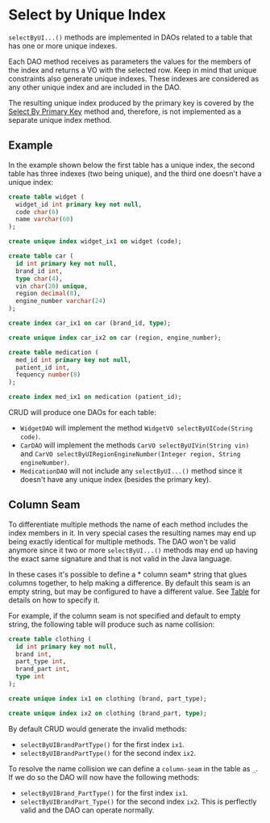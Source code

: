 # Select by Unique Index

`selectByUI...()` methods are implemented in DAOs related to a table that has one or more unique indexes.

Each DAO method receives as parameters the values for the members of the index and returns a VO with the selected row.
Keep in mind that unique constraints also generate unique indexes. These indexes are considered as any other unique index and are 
included in the DAO.

The resulting unique index produced by the primary key is covered by the [Select By Primary Key](./select-by-primary-key.md) 
method and, therefore, is not implemented as a separate unique index method.


## Example

In the example shown below the first table has a unique index, the second table
has three indexes (two being unique), and the third one doesn't have a unique index:

```sql
create table widget (
  widget_id int primary key not null,
  code char(6)
  name varchar(60)
);

create unique index widget_ix1 on widget (code);

create table car (
  id int primary key not null,
  brand_id int,
  type char(4),
  vin char(20) unique,
  region decimal(8),
  engine_number varchar(24)
);

create index car_ix1 on car (brand_id, type);

create unique index car_ix2 on car (region, engine_number);

create table medication (
  med_id int primary key not null,
  patient_id int,
  fequency number(8)
);

create index med_ix1 on medication (patient_id);
```

CRUD will produce one DAOs for each table:
- `WidgetDAO` will implement the method `WidgetVO selectByUICode(String code)`.
- `CarDAO` will implement the methods `CarVO selectByUIVin(String vin)` and `CarVO selectByUIRegionEngineNumber(Integer region, String engineNumber)`.
- `MedicationDAO` will not include any `selectByUI...()` method since it doesn't have any unique index (besides 
the primary key).


## Column Seam

To differentiate multiple methods the name of each method includes the index members in it. In very special
cases the resulting names may end up being exactly identical for multiple methods. The DAO won't be valid 
anymore since it two or more `selectByUI...()` methods may end up having the exact same signature and that is
not valid in the Java language.

In these cases it's possible to define a * column seam* string that glues columns together, to help making a difference.
By default this seam is an empty string, but may be configured to have a different value. 
See [Table](../config/tags/table.md) for details on how to specify it.

For example, if the column seam is not specified and default to empty string, the following table will produce
such as name collision:

```sql
create table clothing (
  id int primary key not null,
  brand int,
  part_type int,
  brand_part int,
  type int
);

create unique index ix1 on clothing (brand, part_type);

create unique index ix2 on clothing (brand_part, type);
```

By default CRUD would generate the invalid methods:
- `selectByUIBrandPartType()` for the first index `ix1`.
- `selectByUIBrandPartType()` for the second index `ix2`.

To resolve the name collision we can define a `column-seam` in the table as `_`. If we do so the DAO will
now have the following methods:
- `selectByUIBrand_PartType()` for the first index `ix1`.
- `selectByUIBrandPart_Type()` for the second index `ix2`.
This is perflectly valid and the DAO can operate normally.







